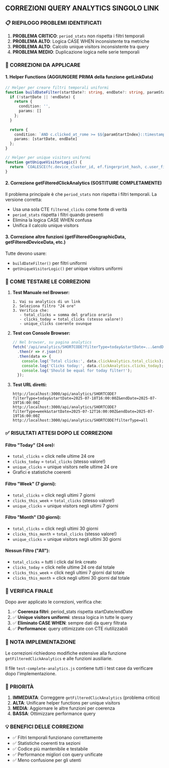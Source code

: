 ## CORREZIONI QUERY ANALYTICS SINGOLO LINK

### 📋 RIEPILOGO PROBLEMI IDENTIFICATI

1. **PROBLEMA CRITICO**: `period_stats` non rispetta i filtri temporali
2. **PROBLEMA ALTO**: Logica CASE WHEN inconsistente tra metriche  
3. **PROBLEMA ALTO**: Calcolo unique visitors inconsistente tra query
4. **PROBLEMA MEDIO**: Duplicazione logica nelle serie temporali

### 🔧 CORREZIONI DA APPLICARE

#### 1. Helper Functions (AGGIUNGERE PRIMA della funzione getLinkData)

```typescript
// Helper per creare filtri temporali uniformi
function buildDateFilter(startDate?: string, endDate?: string, paramStartIndex: number = 4) {
  if (!startDate || !endDate) {
    return {
      condition: '',
      params: []
    };
  }
  
  return {
    condition: `AND c.clicked_at_rome >= $${paramStartIndex}::timestamptz AND c.clicked_at_rome <= $${paramStartIndex + 1}::timestamptz`,
    params: [startDate, endDate]
  };
}

// Helper per unique visitors uniformi 
function getUniqueVisitorLogic() {
  return `COALESCE(fc.device_cluster_id, ef.fingerprint_hash, c.user_fingerprint)`;
}
```

#### 2. Correzione getFilteredClickAnalytics (SOSTITUIRE COMPLETAMENTE)

Il problema principale è che `period_stats` non rispetta i filtri temporali. La versione corretta:

- Usa una sola CTE `filtered_clicks` come fonte di verità
- `period_stats` rispetta i filtri quando presenti
- Elimina la logica CASE WHEN confusa
- Unifica il calcolo unique visitors

#### 3. Correzione altre funzioni (getFilteredGeographicData, getFilteredDeviceData, etc.)

Tutte devono usare:
- `buildDateFilter()` per filtri uniformi
- `getUniqueVisitorLogic()` per unique visitors uniformi

### 🧪 COME TESTARE LE CORREZIONI

1. **Test Manuale nel Browser:**
   ```
   1. Vai su analytics di un link
   2. Seleziona filtro "24 ore"
   3. Verifica che:
      - total_clicks = somma del grafico orario
      - clicks_today = total_clicks (stesso valore!)
      - unique_clicks coerente ovunque
   ```

2. **Test con Console Browser:**
   ```javascript
   // Nel browser, su pagina analytics
   fetch('/api/analytics/SHORTCODE?filterType=today&startDate=...&endDate=...')
     .then(r => r.json())
     .then(data => {
       console.log('Total clicks:', data.clickAnalytics.total_clicks);
       console.log('Clicks today:', data.clickAnalytics.clicks_today);
       console.log('Should be equal for today filter!');
     });
   ```

3. **Test URL diretti:**
   ```
   http://localhost:3000/api/analytics/SHORTCODE?filterType=today&startDate=2025-07-18T16:00:00Z&endDate=2025-07-19T16:00:00Z
   http://localhost:3000/api/analytics/SHORTCODE?filterType=week&startDate=2025-07-12T16:00:00Z&endDate=2025-07-19T16:00:00Z
   http://localhost:3000/api/analytics/SHORTCODE?filterType=all
   ```

### ✅ RISULTATI ATTESI DOPO LE CORREZIONI

#### Filtro "Today" (24 ore):
- `total_clicks` = click nelle ultime 24 ore
- `clicks_today` = `total_clicks` (stesso valore!)
- `unique_clicks` = unique visitors nelle ultime 24 ore
- Grafici e statistiche coerenti

#### Filtro "Week" (7 giorni):
- `total_clicks` = click negli ultimi 7 giorni  
- `clicks_this_week` = `total_clicks` (stesso valore!)
- `unique_clicks` = unique visitors negli ultimi 7 giorni

#### Filtro "Month" (30 giorni):
- `total_clicks` = click negli ultimi 30 giorni
- `clicks_this_month` = `total_clicks` (stesso valore!)
- `unique_clicks` = unique visitors negli ultimi 30 giorni

#### Nessun Filtro ("All"):
- `total_clicks` = tutti i click dal link creato
- `clicks_today` = click nelle ultime 24 ore dal totale
- `clicks_this_week` = click negli ultimi 7 giorni dal totale
- `clicks_this_month` = click negli ultimi 30 giorni dal totale

### 🚨 VERIFICA FINALE

Dopo aver applicato le correzioni, verifica che:

1. ✅ **Coerenza filtri**: period_stats rispetta startDate/endDate
2. ✅ **Unique visitors uniformi**: stessa logica in tutte le query
3. ✅ **Eliminato CASE WHEN**: sempre dati da query filtrata
4. ✅ **Performance**: query ottimizzate con CTE riutilizzabili

### 📝 NOTA IMPLEMENTAZIONE

Le correzioni richiedono modifiche estensive alla funzione `getFilteredClickAnalytics` e alle funzioni ausiliarie. 

Il file `test-complete-analytics.js` contiene tutti i test case da verificare dopo l'implementazione.

### 🎯 PRIORITÀ

1. **IMMEDIATA**: Correggere `getFilteredClickAnalytics` (problema critico)
2. **ALTA**: Unificare helper functions per unique visitors
3. **MEDIA**: Aggiornare le altre funzioni per coerenza
4. **BASSA**: Ottimizzare performance query

### 💡 BENEFICI DELLE CORREZIONI

- ✅ Filtri temporali funzionano correttamente
- ✅ Statistiche coerenti tra sezioni
- ✅ Codice più mantenibile e testabile
- ✅ Performance migliori con query unificate
- ✅ Meno confusione per gli utenti
